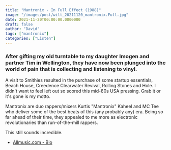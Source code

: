 ```yaml
---
title: "Mantronix - In Full Effect (1988)"
image: "/images/post/wilt_20211120_mantronix.Full.jpg"
date: 2021-11-20T00:00:00.0000000
draft: false
author: "David"
tags: ["mantronix"]
categories: ["Listen"]
---
```

### After gifting my old turntable to my daughter Imogen and partner Tim in Wellington, they have now been plunged into the world of pain that is collecting and listening to vinyl.

 A visit to Smithies resulted in the purchase of some startup essentials, Beach House, Creedence Clearwater Revival, Rolling Stones and Hole. I didn't want to feel left out so scored this mid-80s USA pressing. Grab it or it's gone is my motto.

 Mantronix are duo rappers/mixers Kurtis "Mantronix" Kaheel and MC Tee who deliver some of the best beats of this (any probably any) era. Being so far ahead of their time, they appealed to me more as electronic revolutionaries than run-of-the-mill rappers.

 This still sounds incredible.

-  [Allmusic.com - Bio](https://www.allmusic.com/artist/mantronix-mn0000671588/biography)